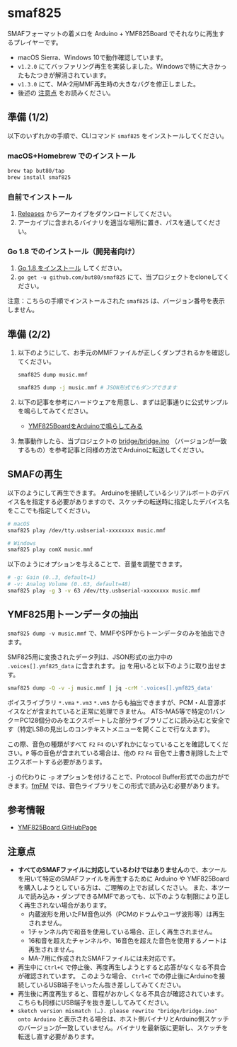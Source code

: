 # smaf825

SMAFフォーマットの着メロを Arduino + YMF825Board でそれなりに再生するプレイヤーです。

- macOS Sierra、Windows 10で動作確認しています。
- `v1.2.0` にてバッファリング再生を実装しました。Windowsで特に大きかったもたつきが解消されています。
- `v1.3.0` にて、MA-2用MMF再生時の大きなバグを修正しました。
- 後述の [注意点](#注意点) をお読みください。

## 準備 (1/2)

以下のいずれかの手順で、CLIコマンド `smaf825` をインストールしてください。

### macOS+Homebrew でのインストール

```bash
brew tap but80/tap
brew install smaf825
```

### 自前でインストール

1. [Releases](https://github.com/but80/smaf825/releases) からアーカイブをダウンロードしてください。
2. アーカイブに含まれるバイナリを適当な場所に置き、パスを通してください。

### Go 1.8 でのインストール（開発者向け）

1. [Go 1.8 をインストール](https://golang.org/dl/) してください。
2. `go get -u github.com/but80/smaf825` にて、当プロジェクトをcloneしてください。

注意：こちらの手順でインストールされた `smaf825` は、バージョン番号を表示しません。

## 準備 (2/2)

1. 以下のようにして、お手元のMMFファイルが正しくダンプされるかを確認してください。
   
   ```bash
   smaf825 dump music.mmf
   
   smaf825 dump -j music.mmf # JSON形式でもダンプできます
   ```
2. 以下の記事を参考にハードウェアを用意し、まずは記事通りに公式サンプルを鳴らしてみてください。
   - [YMF825BoardをArduinoで鳴らしてみる](https://fabble.cc/yamahafsm/ymf825boardarduino)
3. 無事動作したら、当プロジェクトの [bridge/bridge.ino](bridge/bridge.ino) （バージョンが一致するもの）を参考記事と同様の方法でArduinoに転送してください。

## SMAFの再生

以下のようにして再生できます。
Arduinoを接続しているシリアルポートのデバイス名を指定する必要がありますので、スケッチの転送時に指定したデバイス名をここでも指定してください。

```bash
# macOS
smaf825 play /dev/tty.usbserial-xxxxxxxx music.mmf

# Windows
smaf825 play comX music.mmf
```

以下のようにオプションを与えることで、音量を調整できます。

```bash
# -g: Gain (0..3, default=1)
# -v: Analog Volume (0..63, default=48)
smaf825 play -g 3 -v 63 /dev/tty.usbserial-xxxxxxxx music.mmf
```

## YMF825用トーンデータの抽出

`smaf825 dump -v music.mmf` で、MMFやSPFからトーンデータのみを抽出できます。

SMF825用に変換されたデータ列は、JSON形式の出力中の `.voices[].ymf825_data` に含まれます。
[jq](https://stedolan.github.io/jq/) を用いると以下のように取り出せます。

```bash
smaf825 dump -Q -v -j music.mmf | jq -crM '.voices[].ymf825_data'
```

ボイスライブラリ `*.vma` `*.vm3` `*.vm5` からも抽出できますが、PCM・AL音源ボイスなどが含まれていると正常に処理できません。
ATS-MA5等で特定の1バンク＝PC128個分のみをエクスポートした部分ライブラリごとに読み込むと安全です（特定LSBの見出しのコンテキストメニューを開くことで行なえます）。

この際、音色の種類がすべて `F2` `F4` のいずれかになっていることを確認してください。`P` 等の音色が含まれている場合は、他の `F2` `F4` 音色で上書き削除した上でエクスポートする必要があります。

`-j` の代わりに `-p` オプションを付けることで、Protocol Buffer形式での出力ができます。[fmFM](https://github.com/but80/fmfm) では、音色ライブラリをこの形式で読み込む必要があります。

## 参考情報

- [YMF825Board GitHubPage](https://yamaha-webmusic.github.io/ymf825board/intro/)

## 注意点

- **すべてのSMAFファイルに対応しているわけではありません**ので、本ツールを用いて特定のSMAFファイルを再生するために
  Arduino や YMF825Board を購入しようとしている方は、ご理解の上でお試しください。
  また、本ツールで読み込み・ダンプできるMMFであっても、以下のような制限により正しく再生されない場合があります。
  - 内蔵波形を用いたFM音色以外（PCMのドラムやユーザ波形等）は再生されません。
  - 1チャンネル内で和音を使用している場合、正しく再生されません。
  - 16和音を超えたチャンネルや、16音色を超えた音色を使用するノートは再生されません。
  - MA-7用に作成されたSMAFファイルには未対応です。
- 再生中に `Ctrl+C` で停止後、再度再生しようとすると応答がなくなる不具合が確認されています。
  このような場合、 `Ctrl+C` での停止後にArduinoを接続しているUSB端子をいったん抜き差ししてみてください。
- 再生後に再度再生すると、音程がおかしくなる不具合が確認されています。こちらも同様にUSB端子を抜き差ししてみてください。
- `sketch version mismatch (…). please rewrite "bridge/bridge.ino" onto Arduino` と表示される場合は、ホスト側バイナリとArduino側スケッチのバージョンが一致していません。バイナリを最新版に更新し、スケッチを転送し直す必要があります。
